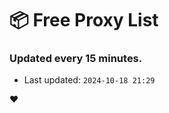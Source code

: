 # :package: Free Proxy List
### Updated every 15 minutes.

- Last updated: `2024-10-18 21:29`

:heart:

